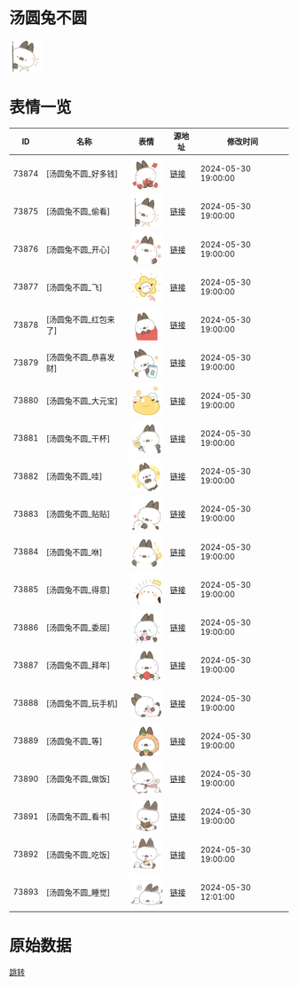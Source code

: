 # 汤圆兔不圆

<img src="./cover.png" height="60" alt="cover" />

# 表情一览

|ID|名称|表情|源地址|修改时间|
|----|----|----|----|----|
|73874|[汤圆兔不圆_好多钱]|<img src="./pic/073874_%5B汤圆兔不圆_好多钱%5D.png" height="60" alt="好多钱"/>|[链接](https://i0.hdslb.com/bfs/garb/1aae08dca624f44b610e41f7560f11ae5841718c.png)|2024-05-30 19:00:00|
|73875|[汤圆兔不圆_偷看]|<img src="./pic/073875_%5B汤圆兔不圆_偷看%5D.png" height="60" alt="偷看"/>|[链接](https://i0.hdslb.com/bfs/garb/f2581f1803f0a8a9670a6951d96de00dbe54cc34.png)|2024-05-30 19:00:00|
|73876|[汤圆兔不圆_开心]|<img src="./pic/073876_%5B汤圆兔不圆_开心%5D.png" height="60" alt="开心"/>|[链接](https://i0.hdslb.com/bfs/garb/d6ed2233afe1708709a1e9fd12122c3a0d2a8bc5.png)|2024-05-30 19:00:00|
|73877|[汤圆兔不圆_飞]|<img src="./pic/073877_%5B汤圆兔不圆_飞%5D.png" height="60" alt="飞"/>|[链接](https://i0.hdslb.com/bfs/garb/be40309338ec05e197453ee7ec62d062eff4d8a2.png)|2024-05-30 19:00:00|
|73878|[汤圆兔不圆_红包来了]|<img src="./pic/073878_%5B汤圆兔不圆_红包来了%5D.png" height="60" alt="红包来了"/>|[链接](https://i0.hdslb.com/bfs/garb/e8f1d67c9fd0bbddebb464090c23050bb32ba978.png)|2024-05-30 19:00:00|
|73879|[汤圆兔不圆_恭喜发财]|<img src="./pic/073879_%5B汤圆兔不圆_恭喜发财%5D.png" height="60" alt="恭喜发财"/>|[链接](https://i0.hdslb.com/bfs/garb/6e559d0f99075bdcc567523a62a83a8937384363.png)|2024-05-30 19:00:00|
|73880|[汤圆兔不圆_大元宝]|<img src="./pic/073880_%5B汤圆兔不圆_大元宝%5D.png" height="60" alt="大元宝"/>|[链接](https://i0.hdslb.com/bfs/garb/ae09a7cd045a4612691d0a7446c6b4bd495bc356.png)|2024-05-30 19:00:00|
|73881|[汤圆兔不圆_干杯]|<img src="./pic/073881_%5B汤圆兔不圆_干杯%5D.png" height="60" alt="干杯"/>|[链接](https://i0.hdslb.com/bfs/garb/6935c36a5a8a2740cdabf83340746d8fac2ccf24.png)|2024-05-30 19:00:00|
|73882|[汤圆兔不圆_哇]|<img src="./pic/073882_%5B汤圆兔不圆_哇%5D.png" height="60" alt="哇"/>|[链接](https://i0.hdslb.com/bfs/garb/534c9dca466ba071773ac965c57d55e33efc7ae4.png)|2024-05-30 19:00:00|
|73883|[汤圆兔不圆_贴贴]|<img src="./pic/073883_%5B汤圆兔不圆_贴贴%5D.png" height="60" alt="贴贴"/>|[链接](https://i0.hdslb.com/bfs/garb/53971f74528388871fa19bec93cb7d2503710525.png)|2024-05-30 19:00:00|
|73884|[汤圆兔不圆_咻]|<img src="./pic/073884_%5B汤圆兔不圆_咻%5D.png" height="60" alt="咻"/>|[链接](https://i0.hdslb.com/bfs/garb/e12dad692bbaf322603d11598d706e7dbea30fcb.png)|2024-05-30 19:00:00|
|73885|[汤圆兔不圆_得意]|<img src="./pic/073885_%5B汤圆兔不圆_得意%5D.png" height="60" alt="得意"/>|[链接](https://i0.hdslb.com/bfs/garb/b8b469a503ecc104b28d7d7f98db74688b7f20a5.png)|2024-05-30 19:00:00|
|73886|[汤圆兔不圆_委屈]|<img src="./pic/073886_%5B汤圆兔不圆_委屈%5D.png" height="60" alt="委屈"/>|[链接](https://i0.hdslb.com/bfs/garb/9ef407154254afc9a70b15bf52b0dd2456f979ab.png)|2024-05-30 19:00:00|
|73887|[汤圆兔不圆_拜年]|<img src="./pic/073887_%5B汤圆兔不圆_拜年%5D.png" height="60" alt="拜年"/>|[链接](https://i0.hdslb.com/bfs/garb/31413b2443d5528929050065d90e80be879d5755.png)|2024-05-30 19:00:00|
|73888|[汤圆兔不圆_玩手机]|<img src="./pic/073888_%5B汤圆兔不圆_玩手机%5D.png" height="60" alt="玩手机"/>|[链接](https://i0.hdslb.com/bfs/garb/796bb83e087ac76f54b007102aa7f0b2c111f426.png)|2024-05-30 19:00:00|
|73889|[汤圆兔不圆_等]|<img src="./pic/073889_%5B汤圆兔不圆_等%5D.png" height="60" alt="等"/>|[链接](https://i0.hdslb.com/bfs/garb/7260a7dcd33b6679022e34c3410c619a6115de35.png)|2024-05-30 19:00:00|
|73890|[汤圆兔不圆_做饭]|<img src="./pic/073890_%5B汤圆兔不圆_做饭%5D.png" height="60" alt="做饭"/>|[链接](https://i0.hdslb.com/bfs/garb/0c5927af7d74889e577678ade498b3948c5982d4.png)|2024-05-30 19:00:00|
|73891|[汤圆兔不圆_看书]|<img src="./pic/073891_%5B汤圆兔不圆_看书%5D.png" height="60" alt="看书"/>|[链接](https://i0.hdslb.com/bfs/garb/289ae523becab520a905242858959c6066d6c97c.png)|2024-05-30 19:00:00|
|73892|[汤圆兔不圆_吃饭]|<img src="./pic/073892_%5B汤圆兔不圆_吃饭%5D.png" height="60" alt="吃饭"/>|[链接](https://i0.hdslb.com/bfs/garb/647360b358d6d2c7cbe4478196d3a83be442e0a4.png)|2024-05-30 19:00:00|
|73893|[汤圆兔不圆_睡觉]|<img src="./pic/073893_%5B汤圆兔不圆_睡觉%5D.png" height="60" alt="睡觉"/>|[链接](https://i0.hdslb.com/bfs/garb/8fedcc691b0b8f328f98ff7ddf1749a13798fccb.png)|2024-05-30 12:01:00|

# 原始数据

[跳转](./raw.json)


